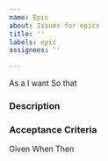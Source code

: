 ```yaml
---
name: Epic
about: Issues for epics
title: ''
labels: epic
assignees: ''

---
```


As a <role>
I want <feature>
So that <value>

### Description

### Acceptance Criteria
Given <state>
When <action>
Then <result>

